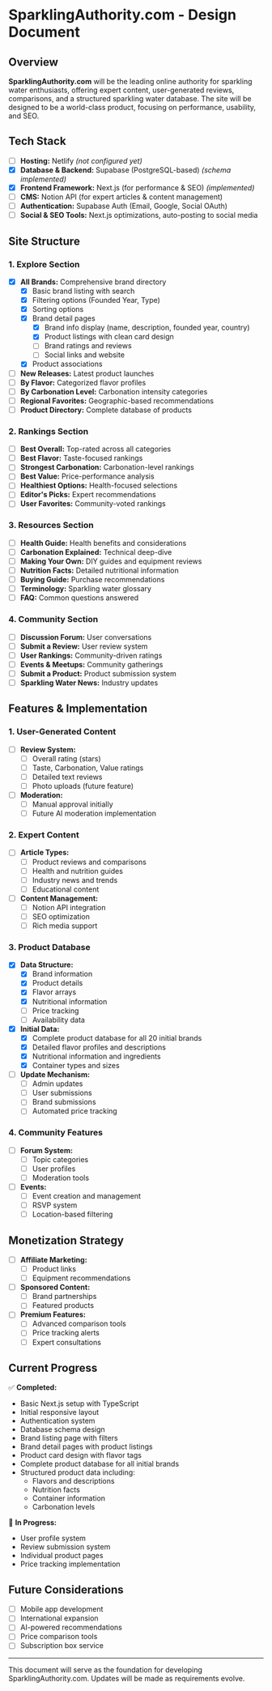 # SparklingAuthority.com - Design Document

## Overview

**SparklingAuthority.com** will be the leading online authority for sparkling water enthusiasts, offering expert content, user-generated reviews, comparisons, and a structured sparkling water database. The site will be designed to be a world-class product, focusing on performance, usability, and SEO.

## Tech Stack

- [ ] **Hosting:** Netlify _(not configured yet)_
- [x] **Database & Backend:** Supabase (PostgreSQL-based) _(schema implemented)_
- [x] **Frontend Framework:** Next.js (for performance & SEO) _(implemented)_
- [ ] **CMS:** Notion API (for expert articles & content management)
- [ ] **Authentication:** Supabase Auth (Email, Google, Social OAuth)
- [ ] **Social & SEO Tools:** Next.js optimizations, auto-posting to social media

## Site Structure

### 1. Explore Section

- [x] **All Brands:** Comprehensive brand directory
  - [x] Basic brand listing with search
  - [x] Filtering options (Founded Year, Type)
  - [x] Sorting options
  - [x] Brand detail pages
    - [x] Brand info display (name, description, founded year, country)
    - [x] Product listings with clean card design
    - [ ] Brand ratings and reviews
    - [ ] Social links and website
  - [x] Product associations
- [ ] **New Releases:** Latest product launches
- [ ] **By Flavor:** Categorized flavor profiles
- [ ] **By Carbonation Level:** Carbonation intensity categories
- [ ] **Regional Favorites:** Geographic-based recommendations
- [ ] **Product Directory:** Complete database of products

### 2. Rankings Section

- [ ] **Best Overall:** Top-rated across all categories
- [ ] **Best Flavor:** Taste-focused rankings
- [ ] **Strongest Carbonation:** Carbonation-level rankings
- [ ] **Best Value:** Price-performance analysis
- [ ] **Healthiest Options:** Health-focused selections
- [ ] **Editor's Picks:** Expert recommendations
- [ ] **User Favorites:** Community-voted rankings

### 3. Resources Section

- [ ] **Health Guide:** Health benefits and considerations
- [ ] **Carbonation Explained:** Technical deep-dive
- [ ] **Making Your Own:** DIY guides and equipment reviews
- [ ] **Nutrition Facts:** Detailed nutritional information
- [ ] **Buying Guide:** Purchase recommendations
- [ ] **Terminology:** Sparkling water glossary
- [ ] **FAQ:** Common questions answered

### 4. Community Section

- [ ] **Discussion Forum:** User conversations
- [ ] **Submit a Review:** User review system
- [ ] **User Rankings:** Community-driven ratings
- [ ] **Events & Meetups:** Community gatherings
- [ ] **Submit a Product:** Product submission system
- [ ] **Sparkling Water News:** Industry updates

## Features & Implementation

### 1. User-Generated Content

- [ ] **Review System:**
  - [ ] Overall rating (stars)
  - [ ] Taste, Carbonation, Value ratings
  - [ ] Detailed text reviews
  - [ ] Photo uploads (future feature)
- [ ] **Moderation:**
  - [ ] Manual approval initially
  - [ ] Future AI moderation implementation

### 2. Expert Content

- [ ] **Article Types:**
  - [ ] Product reviews and comparisons
  - [ ] Health and nutrition guides
  - [ ] Industry news and trends
  - [ ] Educational content
- [ ] **Content Management:**
  - [ ] Notion API integration
  - [ ] SEO optimization
  - [ ] Rich media support

### 3. Product Database

- [x] **Data Structure:**
  - [x] Brand information
  - [x] Product details
  - [x] Flavor arrays
  - [x] Nutritional information
  - [ ] Price tracking
  - [ ] Availability data
- [x] **Initial Data:**
  - [x] Complete product database for all 20 initial brands
  - [x] Detailed flavor profiles and descriptions
  - [x] Nutritional information and ingredients
  - [x] Container types and sizes
- [ ] **Update Mechanism:**
  - [ ] Admin updates
  - [ ] User submissions
  - [ ] Brand submissions
  - [ ] Automated price tracking

### 4. Community Features

- [ ] **Forum System:**
  - [ ] Topic categories
  - [ ] User profiles
  - [ ] Moderation tools
- [ ] **Events:**
  - [ ] Event creation and management
  - [ ] RSVP system
  - [ ] Location-based filtering

## Monetization Strategy

- [ ] **Affiliate Marketing:**
  - [ ] Product links
  - [ ] Equipment recommendations
- [ ] **Sponsored Content:**
  - [ ] Brand partnerships
  - [ ] Featured products
- [ ] **Premium Features:**
  - [ ] Advanced comparison tools
  - [ ] Price tracking alerts
  - [ ] Expert consultations

## Current Progress

✅ **Completed:**

- Basic Next.js setup with TypeScript
- Initial responsive layout
- Authentication system
- Database schema design
- Brand listing page with filters
- Brand detail pages with product listings
- Product card design with flavor tags
- Complete product database for all initial brands
- Structured product data including:
  - Flavors and descriptions
  - Nutrition facts
  - Container information
  - Carbonation levels

🔄 **In Progress:**

- User profile system
- Review submission system
- Individual product pages
- Price tracking implementation

## Future Considerations

- [ ] Mobile app development
- [ ] International expansion
- [ ] AI-powered recommendations
- [ ] Price comparison tools
- [ ] Subscription box service

---

This document will serve as the foundation for developing SparklingAuthority.com. Updates will be made as requirements evolve.
